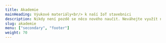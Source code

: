 ```yaml
---
title: Akademie
mainHeading: Výukové materiály<br/> k naší IoT stavebnici
description: Nikdy není pozdě se něco nového naučit. Neváhejte využít naše výukové materiály pro rychlejší pochopení světa IoT a naší stavebnice.
slug: akademie
menu: ["secondary", "footer"]
weight: 70
---
```

